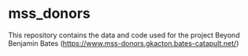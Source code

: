 # mss_donors

This repository contains the data and code used for the project Beyond Benjamin Bates (https://www.mss-donors.gkacton.bates-catapult.net/)
